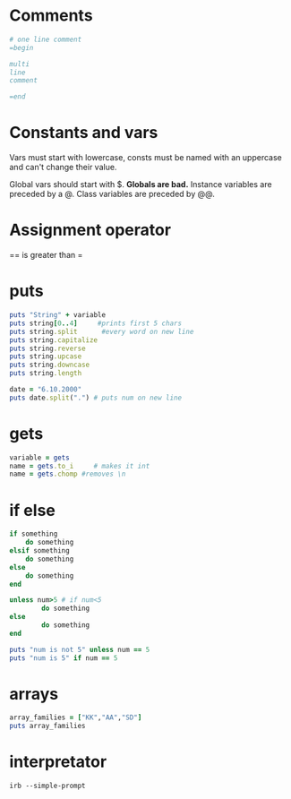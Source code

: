 # Comments
```` ruby
# one line comment
=begin

multi
line
comment

=end
````
# Constants and vars
Vars must start with lowercase, consts must be named with an uppercase and can't change their value.

Global vars should start with $. __Globals are bad.__
Instance variables are preceded by a @.
Class variables are preceded by @@.

# Assignment operator
== is greater than =
# puts 

```` ruby 
puts "String" + variable
puts string[0..4]     #prints first 5 chars
puts string.split      #every word on new line
puts string.capitalize
puts string.reverse
puts string.upcase
puts string.downcase
puts string.length
````

````ruby
date = "6.10.2000"
puts date.split(".") # puts num on new line
````
# gets

```` ruby 
variable = gets
name = gets.to_i     # makes it int
name = gets.chomp #removes \n

````

# if else 
```` ruby 
if something
	do something
elsif something
	do something
else 
	do something
end

unless num>5 # if num<5
		do something
else 
		do something
end
````
```` ruby 
puts "num is not 5" unless num == 5
puts "num is 5" if num == 5
````
# arrays
```` ruby 
array_families = ["KK","AA","SD"]
puts array_families
````
# interpretator 
	irb --simple-prompt
